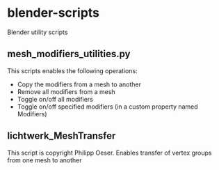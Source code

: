 # blender-scripts
Blender utility scripts

## mesh_modifiers_utilities.py
This scripts enables the following operations:
* Copy the modifiers from a mesh to another
* Remove all modifiers from a mesh
* Toggle on/off all modifiers
* Toggle on/off specified modifiers (in a custom property named Modifiers)

## lichtwerk_MeshTransfer
This script is copyright Philipp Oeser.
Enables transfer of vertex groups from one mesh to another
